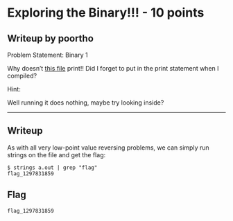 
Exploring the Binary!!! - 10 points
===

Writeup by poortho
------
Problem Statement:
Binary 1

Why doesn’t [this file](a.out) print!! Did I forget to put in the print statement when I compiled?

Hint:

Well running it does nothing, maybe try looking inside?

------

Writeup
------
As with all very low-point value reversing problems, we can simply run strings on the file and get the flag:
```
$ strings a.out | grep "flag"
flag_1297831859
```

Flag
------

`flag_1297831859`
